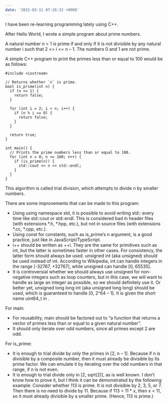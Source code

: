 ```yaml
---
date: '2022-03-11 07:38:32 +0000'
---
```


I have been re-learning programming lately using C++.

After Hello World, I wrote a simple program about prime numbers.

A natural number n > 1 is prime if and only if it is not divisible by any natural number i such that 2 <= i <= n – 1. The numbers 0 and 1 are not prime.

A simple C++ program to print the primes less than or equal to 100 would be as follows:

    #include <iostream>

    // Returns whether `n` is prime.
    bool is_prime(int n) {
      if (n <= 1) {
        return false;
      }

      for (int i = 2; i < n; i++) {
        if (n % i == 0) {
          return false;
        }
      }

      return true;
    }

    int main() {
      // Prints the prime numbers less than or equal to 100.
      for (int n = 0; n <= 100; n++) {
        if (is_prime(n)) {
          std::cout << n << std::endl;
        }
      }
    }

This algorithm is called trial division, which attempts to divide n by smaller numbers.

There are some improvements that can be made to this program:

- Using using namespace std, it is possible to avoid writing std:: every time like std::cout or std::endl. This is considered bad in header files (with extensions *.h, *.hpp, etc.), but not in source files (with extensions *.cc, *.cpp, etc.).
- Using const for constants, such as is_prime‘s n argument, is a good practice, just like in JavaScript/TypeScript.
- i++ should be written as ++i. They are the same for primitives such as int, but the latter is sometimes faster in other cases. For consistency, the latter form should always be used.
unsigned int (aka unsigned) should be used instead of int.
According to Wikipedia, int can handle integers in the range [-32767, +32767], while unsigned can handle [0, 65535].
- It is controversial whether we should always use unsigned for non-negative integers such as loop counters, but in this case, we will want to handle as large an integer as possible, so we should definitely use it.
Or better yet, unsigned long long int (aka unsigned long long) should be used, which is guaranteed to handle [0, 2^64 – 1]. It is given the short name uint64_t in <cstdint>.

For main:
- For reusability, main should be factored out to “a function that returns a vector of primes less than or equal to a given natural number”.
- It should only iterate over odd numbers, since all primes except 2 are odd.

For is_prime:
- It is enough to trial divide by only the primes in [2, n – 1]. Because if n is divisible by a composite number, then it must already be divisible by its prime factor.
We can emulate it by iterating over the odd numbers in that range, if n is not even.
- It is enough to trial divide only in [2, sqrt(2)], as is well known.
I don’t know how to prove it, but I think it can be demonstrated by the following example:
Consider whether 113 is prime. It is not divisible by 2, 3, 5, or 7. Then there is no need to divide by 11. Because if 113 = 11 * x, then x < 11, so it must already divisible by a smaller prime. (Hence, 113 is prime.)
